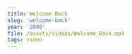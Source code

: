 ```yaml
---
title: Welcome Back
slug: 'welcome-back'
year: '2008'
file: /assets/videos/Welcome_Back.mp4
tags: video
---
```

